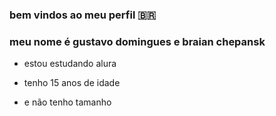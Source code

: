 ### bem vindos ao meu perfil 🇧🇷

### meu nome é gustavo domingues e braian chepansk

- estou estudando alura

 - tenho 15 anos de idade
  
- e não tenho tamanho
